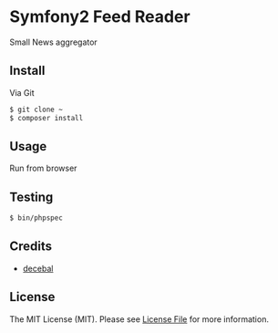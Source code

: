 # Symfony2 Feed Reader
Small News aggregator

## Install

Via Git

``` bash
$ git clone ~
$ composer install
```

## Usage

Run from browser

## Testing

``` bash
$ bin/phpspec
```

## Credits

- [decebal](https://github.com/decebal)

## License

The MIT License (MIT). Please see [License File](LICENSE.md) for more
information.
